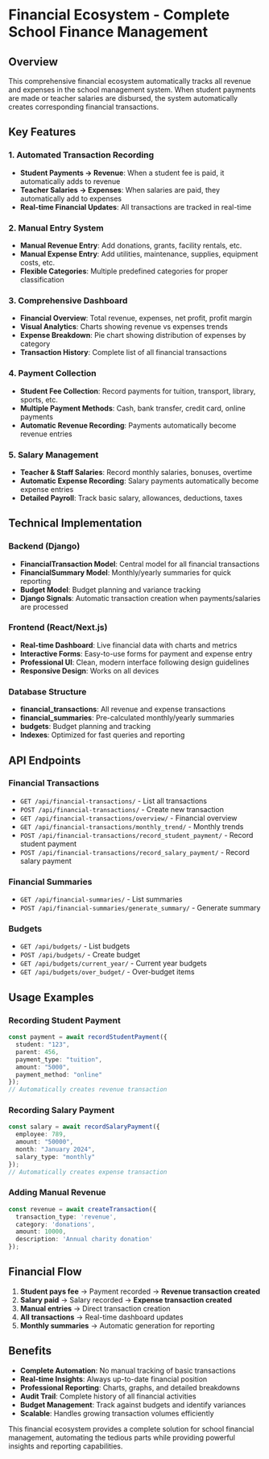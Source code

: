 # Financial Ecosystem - Complete School Finance Management

## Overview
This comprehensive financial ecosystem automatically tracks all revenue and expenses in the school management system. When student payments are made or teacher salaries are disbursed, the system automatically creates corresponding financial transactions.

## Key Features

### 1. Automated Transaction Recording
- **Student Payments → Revenue**: When a student fee is paid, it automatically adds to revenue
- **Teacher Salaries → Expenses**: When salaries are paid, they automatically add to expenses
- **Real-time Financial Updates**: All transactions are tracked in real-time

### 2. Manual Entry System
- **Manual Revenue Entry**: Add donations, grants, facility rentals, etc.
- **Manual Expense Entry**: Add utilities, maintenance, supplies, equipment costs, etc.
- **Flexible Categories**: Multiple predefined categories for proper classification

### 3. Comprehensive Dashboard
- **Financial Overview**: Total revenue, expenses, net profit, profit margin
- **Visual Analytics**: Charts showing revenue vs expenses trends
- **Expense Breakdown**: Pie chart showing distribution of expenses by category
- **Transaction History**: Complete list of all financial transactions

### 4. Payment Collection
- **Student Fee Collection**: Record payments for tuition, transport, library, sports, etc.
- **Multiple Payment Methods**: Cash, bank transfer, credit card, online payments
- **Automatic Revenue Recording**: Payments automatically become revenue entries

### 5. Salary Management
- **Teacher & Staff Salaries**: Record monthly salaries, bonuses, overtime
- **Automatic Expense Recording**: Salary payments automatically become expense entries
- **Detailed Payroll**: Track basic salary, allowances, deductions, taxes

## Technical Implementation

### Backend (Django)
- **FinancialTransaction Model**: Central model for all financial transactions
- **FinancialSummary Model**: Monthly/yearly summaries for quick reporting
- **Budget Model**: Budget planning and variance tracking
- **Django Signals**: Automatic transaction creation when payments/salaries are processed

### Frontend (React/Next.js)
- **Real-time Dashboard**: Live financial data with charts and metrics
- **Interactive Forms**: Easy-to-use forms for payment and expense entry
- **Professional UI**: Clean, modern interface following design guidelines
- **Responsive Design**: Works on all devices

### Database Structure
- **financial_transactions**: All revenue and expense transactions
- **financial_summaries**: Pre-calculated monthly/yearly summaries
- **budgets**: Budget planning and tracking
- **Indexes**: Optimized for fast queries and reporting

## API Endpoints

### Financial Transactions
- `GET /api/financial-transactions/` - List all transactions
- `POST /api/financial-transactions/` - Create new transaction
- `GET /api/financial-transactions/overview/` - Financial overview
- `GET /api/financial-transactions/monthly_trend/` - Monthly trends
- `POST /api/financial-transactions/record_student_payment/` - Record student payment
- `POST /api/financial-transactions/record_salary_payment/` - Record salary payment

### Financial Summaries
- `GET /api/financial-summaries/` - List summaries
- `POST /api/financial-summaries/generate_summary/` - Generate summary

### Budgets
- `GET /api/budgets/` - List budgets
- `POST /api/budgets/` - Create budget
- `GET /api/budgets/current_year/` - Current year budgets
- `GET /api/budgets/over_budget/` - Over-budget items

## Usage Examples

### Recording Student Payment
```typescript
const payment = await recordStudentPayment({
  student: "123",
  parent: 456,
  payment_type: "tuition",
  amount: "5000",
  payment_method: "online"
});
// Automatically creates revenue transaction
```

### Recording Salary Payment
```typescript
const salary = await recordSalaryPayment({
  employee: 789,
  amount: "50000",
  month: "January 2024",
  salary_type: "monthly"
});
// Automatically creates expense transaction
```

### Adding Manual Revenue
```typescript
const revenue = await createTransaction({
  transaction_type: 'revenue',
  category: 'donations',
  amount: 10000,
  description: 'Annual charity donation'
});
```

## Financial Flow

1. **Student pays fee** → Payment recorded → **Revenue transaction created**
2. **Salary paid** → Salary recorded → **Expense transaction created**
3. **Manual entries** → Direct transaction creation
4. **All transactions** → Real-time dashboard updates
5. **Monthly summaries** → Automatic generation for reporting

## Benefits

- **Complete Automation**: No manual tracking of basic transactions
- **Real-time Insights**: Always up-to-date financial position
- **Professional Reporting**: Charts, graphs, and detailed breakdowns
- **Audit Trail**: Complete history of all financial activities
- **Budget Management**: Track against budgets and identify variances
- **Scalable**: Handles growing transaction volumes efficiently

This financial ecosystem provides a complete solution for school financial management, automating the tedious parts while providing powerful insights and reporting capabilities.

